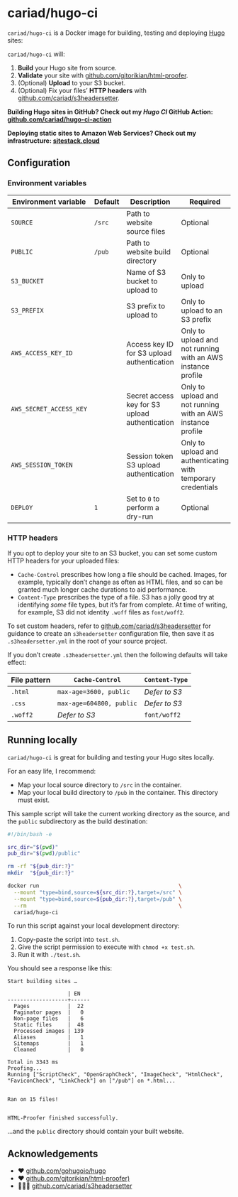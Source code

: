 # cariad/hugo-ci

`cariad/hugo-ci` is a Docker image for building, testing and deploying [Hugo](https://github.com/gohugoio/hugo) sites:

`cariad/hugo-ci` will:

1. **Build** your Hugo site from source.
1. **Validate** your site with [github.com/gjtorikian/html-proofer](https://github.com/gjtorikian/html-proofer).
1. (Optional) **Upload** to your S3 bucket.
1. (Optional) Fix your files’ **HTTP headers** with [github.com/cariad/s3headersetter](https://github.com/cariad/s3headersetter).

**Building Hugo sites in GitHub? Check out my _Hugo CI_ GitHub Action: [github.com/cariad/hugo-ci-action](https://github.com/cariad/hugo-ci-action)**

**Deploying static sites to Amazon Web Services? Check out my infrastructure: [sitestack.cloud](https://sitestack.cloud)**

## Configuration

### Environment variables

| Environment variable    | Default | Description                                    | Required                                                     |
|-------------------------|---------|------------------------------------------------|--------------------------------------------------------------|
| `SOURCE`                | `/src`  | Path to website source files                   | Optional                                                     |
| `PUBLIC`                | `/pub`  | Path to website build directory                | Optional                                                     |
| `S3_BUCKET`             |         | Name of S3 bucket to upload to                 | Only to upload                                               |
| `S3_PREFIX`             |         | S3 prefix to upload to                         | Only to upload to an S3 prefix                               |
| `AWS_ACCESS_KEY_ID`     |         | Access key ID for S3 upload authentication     | Only to upload and not running with an AWS instance profile  |
| `AWS_SECRET_ACCESS_KEY` |         | Secret access key for S3 upload authentication | Only to upload and not running with an AWS instance profile  |
| `AWS_SESSION_TOKEN`     |         | Session token S3 upload authentication         | Only to upload and authenticating with temporary credentials |
| `DEPLOY`                | `1`     | Set to `0` to perform a dry-run                | Optional                                                     |

### HTTP headers

If you opt to deploy your site to an S3 bucket, you can set some custom HTTP headers for your uploaded files:

- `Cache-Control` prescribes how long a file should be cached. Images, for example, typically don’t change as often as HTML files, and so can be granted much longer cache durations to aid performance.
- `Content-Type` prescribes the type of a file. S3 has a jolly good try at identifying _some_ file types, but it’s far from complete. At time of writing, for example, S3 did not identity `.woff` files as `font/woff2`.

To set custom headers, refer to [github.com/cariad/s3headersetter](https://github.com/cariad/s3headersetter) for guidance to create an `s3headersetter` configuration file, then save it as `.s3headersetter.yml` in the root of your source project.

If you don’t create `.s3headersetter.yml` then the following defaults will take effect:

| File pattern | `Cache-Control`          | `Content-Type` |
|--------------|--------------------------|----------------|
| `.html`      | `max-age=3600, public`   | _Defer to S3_  |
| `.css`       | `max-age=604800, public` | _Defer to S3_  |
| `.woff2`     | _Defer to S3_            | `font/woff2`   |

## Running locally

`cariad/hugo-ci` is great for building and testing your Hugo sites locally.

For an easy life, I recommend:

- Map your local source directory to `/src` in the container.
- Map your local build directory to `/pub` in the container. This directory must exist.

This sample script will take the current working directory as the source, and the `public` subdirectory as the build destination:

```bash
#!/bin/bash -e

src_dir="$(pwd)"
pub_dir="$(pwd)/public"

rm -rf "${pub_dir:?}"
mkdir  "${pub_dir:?}"

docker run                                            \
  --mount "type=bind,source=${src_dir:?},target=/src" \
  --mount "type=bind,source=${pub_dir:?},target=/pub" \
  --rm                                                \
  cariad/hugo-ci
```

To run this script against your local development directory:

1. Copy-paste the script into `test.sh`.
1. Give the script permission to execute with `chmod +x test.sh`.
1. Run it with `./test.sh`.

You should see a response like this:

```text
Start building sites …

                   | EN
-------------------+------
  Pages            |  22
  Paginator pages  |   0
  Non-page files   |   6
  Static files     |  48
  Processed images | 139
  Aliases          |   1
  Sitemaps         |   1
  Cleaned          |   0

Total in 3343 ms
Proofing...
Running ["ScriptCheck", "OpenGraphCheck", "ImageCheck", "HtmlCheck", "FaviconCheck", "LinkCheck"] on ["/pub"] on *.html...


Ran on 15 files!


HTML-Proofer finished successfully.
```

…and the `public` directory should contain your built website.

## Acknowledgements

- ❤️ [github.com/gohugoio/hugo](https://github.com/gohugoio/hugo)
- ❤️ [github.com/gjtorikian/html-proofer)](https://github.com/gjtorikian/html-proofer)
- 👩🏼‍💻 [github.com/cariad/s3headersetter](https://github.com/cariad/s3headersetter)
